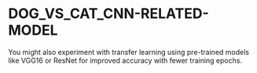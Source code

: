 # DOG_VS_CAT_CNN-RELATED-MODEL
You might also experiment with transfer learning using pre-trained models like VGG16 or ResNet for improved accuracy with fewer training epochs.
